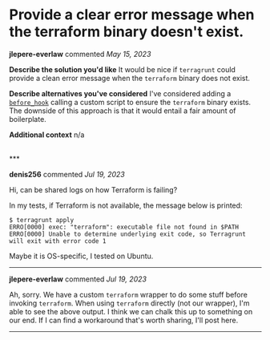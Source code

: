 # Provide a clear error message when the terraform binary doesn't exist.

**jlepere-everlaw** commented *May 15, 2023*

**Describe the solution you'd like**
It would be nice if `terragrunt` could provide a clean error message when the `terraform` binary does not exist.

**Describe alternatives you've considered**
I've considered adding a [`before_hook`](https://terragrunt.gruntwork.io/docs/features/hooks/) calling a custom script to ensure the `terraform` binary exists. The downside of this approach is that it would entail a fair amount of boilerplate. 

**Additional context**
n/a

<br />
***


**denis256** commented *Jul 19, 2023*

Hi, 
can be shared logs on how Terraform is failing?

In my tests, if Terraform is not available, the message below is printed:
```
$ terragrunt apply 
ERRO[0000] exec: "terraform": executable file not found in $PATH 
ERRO[0000] Unable to determine underlying exit code, so Terragrunt will exit with error code 1 
```
Maybe it is OS-specific, I tested on Ubuntu.

***

**jlepere-everlaw** commented *Jul 19, 2023*

Ah, sorry. We have a custom `terraform` wrapper to do some stuff before invoking `terraform`. When using `terraform` directly (not our wrapper), I'm able to see the above output. I think we can chalk this up to something on our end. If I can find a workaround that's worth sharing, I'll post here.
***

